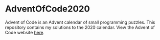 # AdventOfCode2020

Advent of Code is an Advent calendar of small programming puzzles.
This repository contains my solutions to the 2020 calendar.
View the Advent of Code website [here](https://adventofcode.com). 